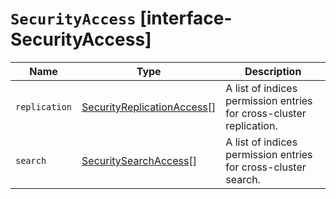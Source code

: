 # `SecurityAccess` [interface-SecurityAccess]

| Name | Type | Description |
| - | - | - |
| `replication` | [SecurityReplicationAccess](./SecurityReplicationAccess.md)[] | A list of indices permission entries for cross-cluster replication. |
| `search` | [SecuritySearchAccess](./SecuritySearchAccess.md)[] | A list of indices permission entries for cross-cluster search. |
